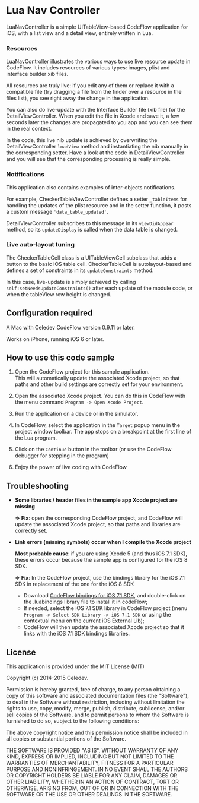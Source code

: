 # Lua Nav Controller

LuaNavController is a simple UITableView-based CodeFlow application for iOS, with a list view and a detail view, entirely written in Lua.

### Resources

LuaNavController illustrates the various ways to use live resource update in CodeFlow. It includes resources of various types: images, plist and interface builder xib files.

All resources are truly live: if you edit any of them or replace it with a compatible file (try dragging a file from the finder over a resource in the files list), you see right away the change in the application. 

You can also do live-update with the Interface Builder file (xib file) for the DetailViewController. When you edit the file in Xcode and save it, a few seconds later the changes are propagated to you app and you can see them in the real context. 

In the code, this live nib update is achieved by overwriting the  DetailViewController `loadView` method and instantiating the nib manually in the corresponding setter. Have a look at the code in DetailViewController and you will see that the corresponding processing is really simple.

### Notifications

This application also contains examples of inter-objects notifications. 

For example, CheckerTableViewController defines a setter `_tableItems` for handling the updates of the plist resource and in the setter function, it posts a  custom message `'data_table_updated'`.

DetailViewController subscribes to this message in its `viewDidAppear` method, so its `updateDisplay` is called when the data table is changed.

### Live auto-layout tuning

 The CheckerTableCell class is a UITableViewCell subclass that adds a button to the basic iOS table cell. CheckerTableCell is autolayout-based and defines a set of constraints in its `updateConstraints` method.
 
 In this case, live-update is simply achieved by calling `self:setNeedsUpdateConstraints()` after each update of the module code, or when the tableView row height is changed.
 
## Configuration required

A Mac with Celedev CodeFlow version 0.9.11 or later.

Works on iPhone, running iOS 6 or later.

## How to use this code sample

1. Open the CodeFlow project for this sample application.  
  This will automatically update the associated Xcode project, so that paths and other build settings are correctly set for your environment.

2. Open the associated Xcode project. You can do this in CodeFlow with the menu command `Program -> Open Xcode Project`.

3. Run the application on a device or in the simulator.

4. In CodeFlow, select the application in the `Target` popup menu in the project window toolbar. The app stops on a breakpoint at the first line of the Lua program.

5. Click on the `Continue` button in the toolbar (or use the CodeFlow debugger for stepping in the program) 

6. Enjoy the power of live coding with CodeFlow

## Troubleshooting

- **Some libraries / header files in the sample app Xcode project are missing**

  **⇒ Fix**: open the corresponding CodeFlow project, and CodeFlow will update the associated Xcode project, so that paths and libraries are correctly set.

- **Link errors (missing symbols) occur when I compile the Xcode project**

  **Most probable cause**: if you are using Xcode 5 (and thus iOS 7.1 SDK), these errors occur because the sample app is configured for the iOS 8 SDK.

  **⇒ Fix**: In the CodeFlow project, use the bindings library for the iOS 7.1 SDK in replacement of the one for the iOS 8 SDK
    - Download [CodeFlow bindings for iOS 7.1 SDK](https://www.celedev.com/en/support/downloads/codeflow-bindings-ios7-1-sdk.dmg), and double-click on the .luabindings library file to install it in codeFlow; 
    - If needed, select the iOS 7.1 SDK library in CodeFlow project (menu `Program -> Select SDK Library -> iOS 7.1 SDK` or using the contextual menu on the current iOS External Lib);
    - CodeFlow will then update the associated Xcode project so that it links with the iOS 7.1 SDK bindings libraries.

## License

This application is provided under the MIT License (MIT)

Copyright (c) 2014-2015 Celedev.

Permission is hereby granted, free of charge, to any person obtaining a copy
of this software and associated documentation files (the "Software"), to deal
in the Software without restriction, including without limitation the rights
to use, copy, modify, merge, publish, distribute, sublicense, and/or sell
copies of the Software, and to permit persons to whom the Software is
furnished to do so, subject to the following conditions:

The above copyright notice and this permission notice shall be included in
all copies or substantial portions of the Software.

THE SOFTWARE IS PROVIDED "AS IS", WITHOUT WARRANTY OF ANY KIND, EXPRESS OR
IMPLIED, INCLUDING BUT NOT LIMITED TO THE WARRANTIES OF MERCHANTABILITY,
FITNESS FOR A PARTICULAR PURPOSE AND NONINFRINGEMENT. IN NO EVENT SHALL THE
AUTHORS OR COPYRIGHT HOLDERS BE LIABLE FOR ANY CLAIM, DAMAGES OR OTHER
LIABILITY, WHETHER IN AN ACTION OF CONTRACT, TORT OR OTHERWISE, ARISING FROM,
OUT OF OR IN CONNECTION WITH THE SOFTWARE OR THE USE OR OTHER DEALINGS IN
THE SOFTWARE.
